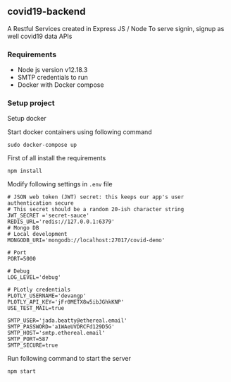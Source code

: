  covid19-backend
-------------------
A Restful Services created in Express JS / Node To serve signin, signup as well covid19 data APIs


### Requirements

- Node js version v12.18.3
- SMTP credentials to run
- Docker with Docker compose

### Setup project

Setup docker

Start docker containers using following command

`sudo docker-compose up` 

First of all install the requirements

`npm install`

Modify following settings in `.env` file

```text
# JSON web token (JWT) secret: this keeps our app's user authentication secure
# This secret should be a random 20-ish character string
JWT_SECRET ='secret-sauce'
REDIS_URL='redis://127.0.0.1:6379'
# Mongo DB
# Local development
MONGODB_URI='mongodb://localhost:27017/covid-demo'

# Port
PORT=5000

# Debug
LOG_LEVEL='debug'

# PLotly credentials
PLOTLY_USERNAME='devangp'
PLOTLY_API_KEY='jFr0METX8w5ibJGhkKNP'
USE_TEST_MAIL=true

SMTP_USER='jada.beatty@ethereal.email'
SMTP_PASSWORD='a1WAeUVDRCFd129D5G'
SMTP_HOST='smtp.ethereal.email'
SMTP_PORT=587
SMTP_SECURE=true
```

Run following command to start the server

`npm start`

